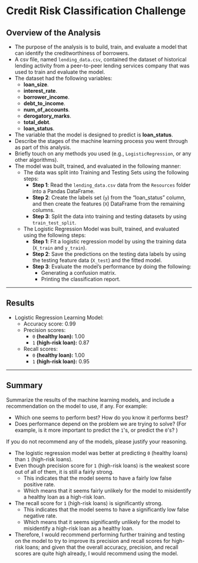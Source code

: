 # Credit Risk Classification Challenge

## Overview of the Analysis

* The purpose of the analysis is to build, train, and evaluate a model that can identify the creditworthiness of borrowers.
* A csv file, named `lending_data.csv`, contained the dataset of historical lending activity from a peer-to-peer lending services company that was used to train and evaluate the model.
* The dataset had the following variables:
  * **loan_size**.
  * **interest_rate**.
  * **borrower_income**.
  * **debt_to_income**.
  * **num_of_accounts**.
  * **derogatory_marks**.
  * **total_debt**.
  * **loan_status**.
* The variable that the model is designed to predict is **loan_status**.
* Describe the stages of the machine learning process you went through as part of this analysis.
* Briefly touch on any methods you used (e.g., `LogisticRegression`, or any other algorithms).
* The model was built, trained, and evaluated in the following manner:
  * The data was split into Training and Testing Sets using the following steps:
    * **Step 1**: Read the `lending_data.csv` data from the `Resources` folder into a Pandas DataFrame.
    * **Step 2**: Create the labels set (`y`)  from the “loan_status” column, and then create the features (`X`) DataFrame from the remaining columns.
    * **Step 3**: Split the data into training and testing datasets by using `train_test_split`.
  * The Logistic Regression Model was built, trained, and evaluated using the following steps:
    * **Step 1**: Fit a logistic regression model by using the training data (`X_train` and `y_train`).
    * **Step 2**: Save the predictions on the testing data labels by using the testing feature data (`X_test`) and the fitted model.
    * **Step 3**: Evaluate the model’s performance by doing the following:
      * Generating a confusion matrix.
      * Printing the classification report.

---

## Results

* Logistic Regression Learning Model:
  * Accuracy score: 0.99
  * Precision scores:
    * `0` **(healthy loan):** 1.00
    * `1` **(high-risk loan):** 0.87
  * Recall scores:
    * `0` **(healthy loan):** 1.00
    * `1` **(high-risk loan):** 0.95
  
---

## Summary

Summarize the results of the machine learning models, and include a recommendation on the model to use, if any. For example:

* Which one seems to perform best? How do you know it performs best?
* Does performance depend on the problem we are trying to solve? (For example, is it more important to predict the `1`'s, or predict the `0`'s? )

If you do not recommend any of the models, please justify your reasoning.

* The logistic regression model was better at predicting `0` (healthy loans) than `1` (high-risk loans).
* Even though precision score for `1` (high-risk loans) is the weakest score out of all of them, it is still a fairly strong.
  * This indicates that the model seems to have a fairly low false positive rate.
  * Which means that it seems fairly unlikely for the model to misidentify a healthy loan as a high-risk loan.
* The recall score for `1` (high-risk loans) is significantly strong.
  * This indicates that the model seems to have a significantly low false negative rate.
  * Which means that it seems significantly unlikely for the model to misidentify a high-risk loan as a healthy loan.
* Therefore, I would recommend performing further training and testing on the model to try to improve its precision and recall scores for high-risk loans; and given that the overall accuracy, precision, and recall scores are quite high already, I would recommend using the model.

